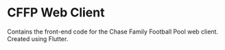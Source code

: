 # CFFP Web Client
Contains the front-end code for the Chase Family Football Pool web client. Created using Flutter.
